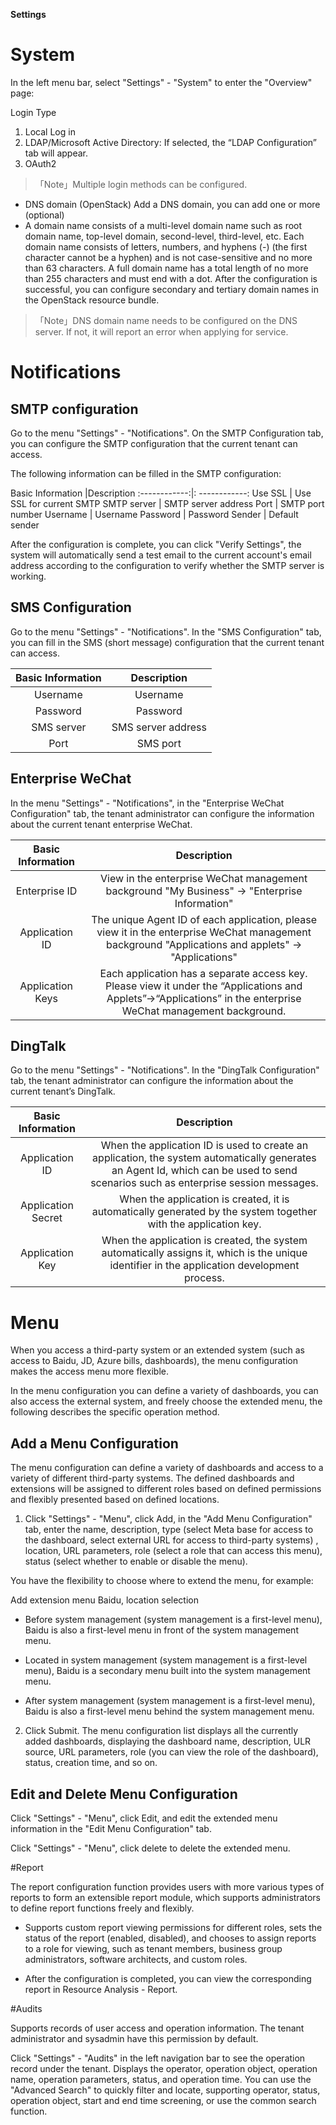 **Settings**


# System
In the left menu bar, select "Settings" - "System" to enter the "Overview" page:

Login Type
1. Local Log in
2. LDAP/Microsoft Active Directory: If selected, the “LDAP Configuration” tab will appear.
3. OAuth2
>「Note」Multiple login methods can be configured.
+ DNS domain (OpenStack)	   Add a DNS domain, you can add one or more (optional)
+ A domain name consists of a multi-level domain name such as root domain name, top-level domain, second-level, third-level, etc. Each domain name consists of letters, numbers, and hyphens (-) (the first character cannot be a hyphen) and is not case-sensitive and no more than 63 characters. A full domain name has a total length of no more than 255 characters and must end with a dot. After the configuration is successful, you can configure secondary and tertiary domain names in the OpenStack resource bundle.
>「Note」DNS domain name needs to be configured on the DNS server. If not, it will report an error when applying for service.


# Notifications

## SMTP configuration

Go to the menu "Settings" - "Notifications". On the SMTP Configuration tab, you can configure the SMTP configuration that the current tenant can access.

The following information can be filled in the SMTP configuration:

  Basic Information     |Description
  :------------:|: ------------:
  Use SSL     | Use SSL for current SMTP
  SMTP server  | SMTP server address
  Port        | SMTP port number
  Username      | Username
  Password        | Password
  Sender      | Default sender 

After the configuration is complete, you can click "Verify Settings", the system will automatically send a test email to the current account's email address according to the configuration to verify whether the SMTP server is working.

## SMS Configuration

Go to the menu "Settings" - "Notifications". In the "SMS Configuration" tab, you can fill in the SMS (short message) configuration that the current tenant can access.

  Basic Information     |Description
  :---:|:---:
  Username      | Username
  Password        | Password
  SMS server |  SMS server address
  Port     |   SMS port

## Enterprise WeChat

In the menu "Settings" - "Notifications", in the "Enterprise WeChat Configuration" tab, the tenant administrator can configure the information about the current tenant enterprise WeChat.

 Basic Information     |Description
  :---:|:---: 
 Enterprise ID | View in the enterprise WeChat management background "My Business" → "Enterprise Information"
 Application ID | The unique Agent ID of each application, please view it in the enterprise WeChat management background "Applications and applets" → "Applications"
 Application Keys | Each application has a separate access key. Please view it under the “Applications and Applets”→“Applications” in the enterprise WeChat management background.

## DingTalk
Go to the menu "Settings" - "Notifications". In the "DingTalk Configuration" tab, the tenant administrator can configure the information about the current tenant’s DingTalk.

 Basic Information     |Description
  :---:|:---:
 Application ID |When the application ID is used to create an application, the system automatically generates an Agent Id, which can be used to send scenarios such as enterprise session messages.
 Application Secret |When the application is created, it is automatically generated by the system together with the application key.
 Application Key  |When the application is created, the system automatically assigns it, which is the unique identifier in the application development process.

# Menu


When you access a third-party system or an extended system (such as access to Baidu, JD, Azure bills, dashboards), the menu configuration makes the access menu more flexible.

In the menu configuration you can define a variety of dashboards, you can also access the external system, and freely choose the extended menu, the following describes the specific operation method.

## Add a Menu Configuration

The menu configuration can define a variety of dashboards and access to a variety of different third-party systems. The defined dashboards and extensions will be assigned to different roles based on defined permissions and flexibly presented based on defined locations.

1. Click "Settings" - "Menu", click Add, in the "Add Menu Configuration" tab, enter the name, description, type (select Meta base for access to the dashboard, select external URL for access to third-party systems) , location, URL parameters, role (select a role that can access this menu), status (select whether to enable or disable the menu). 

You have the flexibility to choose where to extend the menu, for example: 

Add extension menu Baidu, location selection

-  Before system management (system management is a first-level menu), Baidu is also a first-level menu in front of the system management menu.

-  Located in system management (system management is a first-level menu), Baidu is a secondary menu built into the system management menu.

-  After system management (system management is a first-level menu), Baidu is also a first-level menu behind the system management menu.

2. Click Submit. The menu configuration list displays all the currently added dashboards, displaying the dashboard name, description, ULR source, URL parameters, role (you can view the role of the dashboard), status, creation time, and so on.

## Edit and Delete Menu Configuration

Click "Settings" - "Menu", click Edit, and edit the extended menu information in the "Edit Menu Configuration" tab.

Click "Settings" - "Menu", click delete to delete the extended menu. 

#Report

The report configuration function provides users with more various types of reports to form an extensible report module, which supports administrators to define report functions freely and flexibly.

+ Supports custom report viewing permissions for different roles, sets the status of the report (enabled, disabled), and chooses to assign reports to a role for viewing, such as tenant members, business group administrators, software architects, and custom roles.

+ After the configuration is completed, you can view the corresponding report in Resource Analysis - Report.

#Audits


Supports records of user access and operation information. The tenant administrator and sysadmin have this permission by default.

Click "Settings" - "Audits" in the left navigation bar to see the operation record under the tenant. Displays the operator, operation object, operation name, operation parameters, status, and operation time. You can use the "Advanced Search" to quickly filter and locate, supporting operator, status, operation object, start and end time screening, or use the common search function.




